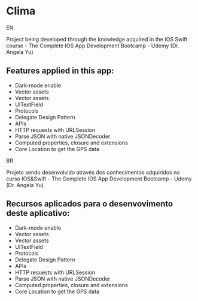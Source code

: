 # Clima

EN

 Project being developed through the knowledge acquired in the IOS Swift course - The Complete IOS App Development Bootcamp - Udemy (Dr. Angela Yu)
 
 ## Features applied in this app:
  
 * Dark-mode enable
 * Vector assets
 * Vector assets
 * UITextField
 * Protocols
 * Delegate Design Pattern
 * APIs
 * HTTP requests with URLSession
 * Parse JSON with native JSONDecoder
 * Computed properties, closure and extensions
 * Core Location to get the GPS data
 
 
 
 BR
 
 Projeto sendo desenvolvido através dos conhecimentos adquiridos no curso IOS&Swift - The Complete IOS App Development Bootcamp - Udemy (Dr. Angela Yu)
 
 ## Recursos aplicados para o desenvovimento deste aplicativo:
 
  * Dark-mode enable
 * Vector assets
 * Vector assets
 * UITextField
 * Protocols
 * Delegate Design Pattern
 * APIs
 * HTTP requests with URLSession
 * Parse JSON with native JSONDecoder
 * Computed properties, closure and extensions
 * Core Location to get the GPS data
 
 
 
 
